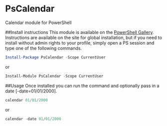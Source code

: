 # PsCalendar
Calendar module for PowerShell

##Install instructions
This module is available on the [PowerShell Gallery](https://www.powershellgallery.com/packages/PsCalendar). Instructions are available on the site for global installation, but if you need to install without admin rights to your profile, simply open a PS session and type one of the following commands.

```PowerShell
Install-Package PsCalendar -Scope CurrentUser
```
or
```PowerShell
Install-Module PsCalendar -Scope CurrentUser
```

##Usage
Once installed you can run the command and optionally pass in a date [-date=01/01/2000].
```PowerShell
calendar 01/01/2000
```
or
```PowerShell
calendar -date 01/01/2000
```
